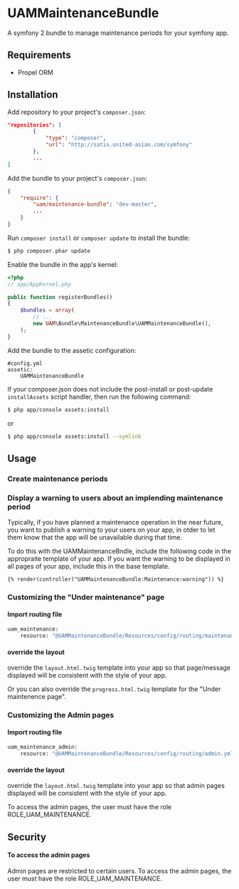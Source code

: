 UAMMaintenanceBundle
===================

A symfony 2 bundle to manage maintenance periods for your symfony app.

Requirements
------------
* Propel ORM

Installation
------------

Add repository to your project's `composer.json`:

```json
"repositories": [
		{
			"type": "composer",
			"url": "http://satis.united-asian.com/symfony"
		},
		...
]
```

Add the bundle to your project's `composer.json`:

```json
{
    "require": {
        "uam/maintenance-bundle": "dev-master",
        ...
    }
}
```

Run `composer install` or `composer update` to install the bundle:

``` bash
$ php composer.phar update
```


Enable the bundle in the app's kernel:

``` php
<?php
// app/AppKernel.php

public function registerBundles()
{
    $bundles = array(
        // ...
        new UAM\Bundle\MaintenanceBundle\UAMMaintenanceBundle(),
    );
}
```

Add the bundle to the assetic configuration:

```
#config.yml
assetic:
    UAMMaintenanceBundle
```

If your composer.json does not include the post-install or post-update `installAssets` script handler, then run the following command:

``` bash
$ php app/console assets:install
```

or

``` bash
$ php app/console assets:install --symlink
```

Usage
-----

### Create maintenance periods

### Display a warning to users about an implending maintenance period

Typically, if you have planned a maintenance operation in the near future, you want to publish a warning to your users on your app, in otder to let them know that the app will be unavailable during that time.

To do this with the UAMMaintenanceBndle, include the following code in the appropraite template of your app. If you want the warning to be displayed in all pages of your app, include this in the base template.

``` twig
{% render(controller("UAMMaintenanceBundle:Maintenance:warning")) %}
```

### Customizing the "Under maintenance" page
#### Import routing file

``` bash
uam_maintenance:
    resource: "@UAMMaintenanceBundle/Resources/config/routing/maintenance.yml"
```
#### override the layout
override the `layout.html.twig` template into your app so that page/message displayed will be consistent with the style of your app.

Or you can also override the `progress.html.twig` template for the "Under maintenence page". 

### Customizing the Admin pages
#### Import routing file

``` bash
uam_maintenance_admin:
    resource: "@UAMMaintenanceBundle/Resources/config/routing/admin.yml"
```
#### override the layout
override the `layout.html.twig` template into your app so that admin pages displayed will be consistent with the style of your app.

To access the admin pages, the user must have the role ROLE_UAM_MAINTENANCE.



Security
----

#### To access the admin pages

Admin pages are restricted to certain users. To access the admin pages, the user must have the role ROLE_UAM_MAINTENANCE.
